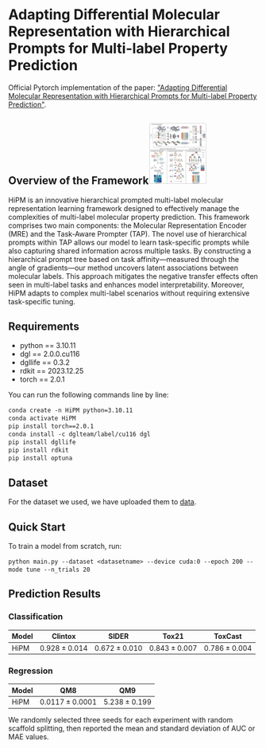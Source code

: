 # Adapting Differential Molecular Representation with Hierarchical Prompts for Multi-label Property Prediction

Official Pytorch implementation of the paper: ["Adapting Differential Molecular Representation with Hierarchical Prompts for Multi-label Property Prediction"](https://academic.oup.com/bib/article/25/5/bbae438/7754116).

## Overview of the Framework<img src="README.assets/model_diagram_00.png" alt="model diagram" style="zoom:12%;" />

HiPM is an innovative hierarchical prompted multi-label molecular representation learning framework designed to effectively manage the complexities of multi-label molecular property prediction. This framework comprises two main components: the Molecular Representation Encoder (MRE) and the Task-Aware Prompter (TAP). The novel use of hierarchical prompts within TAP allows our model to learn task-specific prompts while also capturing shared information across multiple tasks. By constructing a hierarchical prompt tree based on task affinity—measured through the angle of gradients—our method uncovers latent associations between molecular labels. This approach mitigates the negative transfer effects often seen in multi-label tasks and enhances model interpretability. Moreover, HiPM adapts to complex multi-label scenarios without requiring extensive task-specific tuning.

## Requirements

- python == 3.10.11
- dgl == 2.0.0.cu116
- dgllife == 0.3.2
- rdkit == 2023.12.25
- torch == 2.0.1

You can run the following commands line by line:

```
conda create -n HiPM python=3.10.11
conda activate HiPM
pip install torch==2.0.1
conda install -c dglteam/label/cu116 dgl
pip install dgllife
pip install rdkit
pip install optuna
```

## Dataset

For the dataset we used,  we have uploaded them to [data](https://github.com/zhousongh/HiPM/tree/main/data/datasets).

## Quick Start

To train a model from scratch, run:

```
python main.py --dataset <datasetname> --device cuda:0 --epoch 200 --mode tune --n_trials 20
```

## Prediction Results

### Classification

| Model | Clintox         | SIDER           | Tox21           | ToxCast         |
| ----- | --------------- | --------------- | --------------- | --------------- |
| HiPM  | $0.928\pm0.014$ | $0.672\pm0.010$ | $0.843\pm0.007$ | $0.786\pm0.004$ |

### Regression

| Model | QM8               | QM9             |
| ----- | ----------------- | --------------- |
| HiPM  | $0.0117\pm0.0001$ | $5.238\pm0.199$ |

We randomly selected three seeds for each experiment with random scaffold splitting, then reported the mean and standard deviation of AUC or MAE values.
